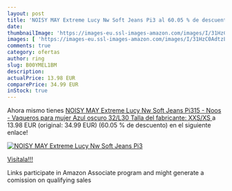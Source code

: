 ```yaml
---
layout: post
title: 'NOISY MAY Extreme Lucy Nw Soft Jeans Pi3 al 60.05 % de descuento'
date: 
thumbnailImage: 'https://images-eu.ssl-images-amazon.com/images/I/31HzC0AdtzL._SL200_.jpg'
images: [ 'https://images-eu.ssl-images-amazon.com/images/I/31HzC0AdtzL._SL200_.jpg' ]
comments: true
category: ofertas
author: ring
slug: B00YMEL1BM
description:
actualPrice: 13.98 EUR
comparePrice: 34.99 EUR
inStock: true
---
```


Ahora mismo tienes [NOISY MAY Extreme Lucy Nw Soft Jeans Pi315 - Noos - Vaqueros para mujer  Azul oscuro  32/L30  Talla del fabricante: XXS/XS ](https://www.amazon.es/dp/B00YMEL1BM/?tag=tolees-21) a 13.98 EUR (original: 34.99 EUR) (60.05 %  de descuento) en el siguiente enlace!

[![NOISY MAY Extreme Lucy Nw Soft Jeans Pi3](https://images-eu.ssl-images-amazon.com/images/I/31HzC0AdtzL._SL200_.jpg)](https://www.amazon.es/dp/B00YMEL1BM/?tag=tolees-21)

[Visítala!!!](https://www.amazon.es/dp/B00YMEL1BM/?tag=tolees-21)

Links participate in Amazon Associate program and might generate a comission on qualifying sales
